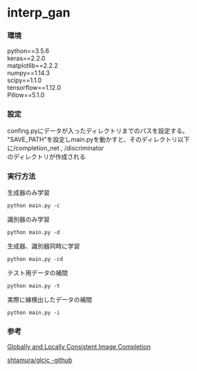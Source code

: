 # interp_gan

### 環境
python==3.5.6  
keras==2.2.0  
matplotlib==2.2.2  
numpy==1.14.3  
scipy==1.1.0  
tensorflow==1.12.0  
Pillow==5.1.0

### 設定
confing.pyにデータが入ったディレクトリまでのパスを設定する。  
"SAVE_PATH"を設定しmain.pyを動かすと、そのディレクトリ以下に/completion_net , /discriminator  
のディレクトリが作成される


### 実行方法

生成器のみ学習
```
python main.py -c
```

識別器のみ学習
```
python main.py -d
```

生成器、識別器同時に学習
```
python main.py -cd
```

テスト用データの補間
```
python main.py -t
```

実際に線検出したデータの補間
```
python main.py -i
```

### 参考
[Globally and Locally Consistent Image Completion](http://iizuka.cs.tsukuba.ac.jp/projects/completion/data/completion_sig2017.pdf)

[shtamura/glcic  -github](https://github.com/shtamura/glcic)
